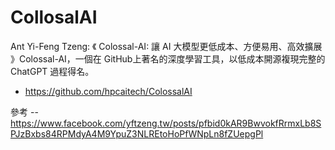 # CollosalAI

Ant Yi-Feng Tzeng: 《 Colossal-AI: 讓 AI 大模型更低成本、方便易用、高效擴展 》Colossal-AI，一個在 GitHub上著名的深度學習工具，以低成本開源複現完整的 ChatGPT 過程得名。

* https://github.com/hpcaitech/ColossalAI

參考 -- https://www.facebook.com/yftzeng.tw/posts/pfbid0kAR9BwvokfRrmxLb8SPJzBxbs84RPMdyA4M9YpuZ3NLREtoHoPfWNpLn8fZUepgPl
